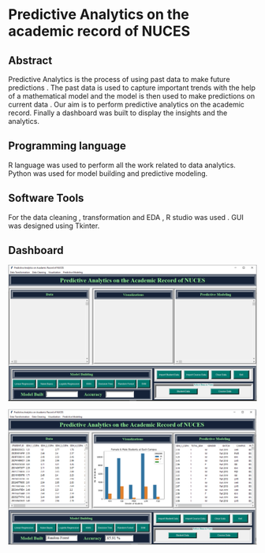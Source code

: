 # Predictive Analytics on the academic record of NUCES

## Abstract
Predictive Analytics is the process of using past data to make future predictions . The past data is used to capture important trends with the help of a mathematical model and the 
model is then used to make predictions on current data . Our aim is to perform predictive analytics on the academic record. Finally a dashboard was built to display the insights and the analytics.

## Programming language
R language was used to perform all the work related to data analytics.
Python was used for model building and predictive modeling.

## Software Tools
For the data cleaning , transformation and EDA , R studio was used . 
GUI was designed using Tkinter.

## Dashboard  

![Alt text](https://github.com/areekaaijaz123/Predictive-Analytics-on-the-Academic-Record-of-NUCES/blob/main/GUI1.PNG?raw=true "Title")

![Alt text](https://github.com/areekaaijaz123/Predictive-Analytics-on-the-Academic-Record-of-NUCES/blob/main/GUI2.PNG?raw=true "Title")
